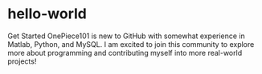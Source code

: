 # hello-world
Get Started
OnePiece101 is new to GitHub with somewhat experience in Matlab, Python, and MySQL. I am excited to join this community to explore more about programming and contributing myself into more real-world projects!
